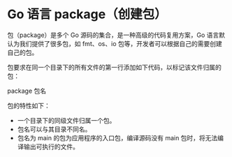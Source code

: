 # Go 语言 package（创建包）

包（package）是多个 Go 源码的集合，是一种高级的代码复用方案，Go 语言默认为我们提供了很多包，如 fmt、os、io 包等，开发者可以根据自己的需要创建自己的包。

包要求在同一个目录下的所有文件的第一行添加如下代码，以标记该文件归属的包：

package 包名

包的特性如下：

*   一个目录下的同级文件归属一个包。
*   包名可以与其目录不同名。
*   包名为 main 的包为应用程序的入口包，编译源码没有 main 包时，将无法编译输出可执行的文件。